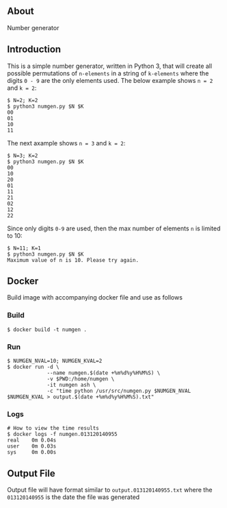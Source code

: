 ## About
Number generator

## Introduction
This is a simple number generator, written in Python 3, that will create all possible permutations 
of `n-elements` in a string of `k-elements` where the digits `0 - 9` are the only elements used.
The below example shows `n = 2` and `k = 2`:
```
$ N=2; K=2
$ python3 numgen.py $N $K
00
01
10
11
```
The next axample shows `n = 3` and `k = 2`:
```
$ N=3; K=2
$ python3 numgen.py $N $K
00
10
20
01
11
21
02
12
22
```
Since only digits `0-9` are used, then the max number of elements `n` is limited to 10:
```
$ N=11; K=1
$ python3 numgen.py $N $K
Maximum value of n is 10. Please try again.
```

## Docker
Build image with accompanying docker file and use as follows

### Build
```
$ docker build -t numgen .
```

### Run
```
$ NUMGEN_NVAL=10; NUMGEN_KVAL=2
$ docker run -d \
             --name numgen.$(date +%m%d%y%H%M%S) \
             -v $PWD:/home/numgen \
             -it numgen ash \
             -c "time python /usr/src/numgen.py $NUMGEN_NVAL $NUMGEN_KVAL > output.$(date +%m%d%y%H%M%S).txt"
```

### Logs
```
# How to view the time results
$ docker logs -f numgen.013120140955
real    0m 0.04s
user    0m 0.03s
sys     0m 0.00s
```

## Output File
Output file will have format similar to `output.013120140955.txt` where the `013120140955` is the
date the file was generated
